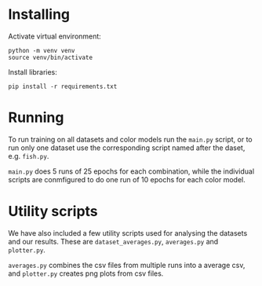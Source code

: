 # Installing
Activate virtual environment:

```
python -m venv venv
source venv/bin/activate
```

Install libraries:

```
pip install -r requirements.txt
```

# Running
To run training on all datasets and color models run the `main.py` script, or to run only one dataset use the corresponding script named after the daset, e.g. `fish.py`.

`main.py` does 5 runs of 25 epochs for each combination, while the individual scripts are conmfigured to do one run of 10 epochs for each color model.

# Utility scripts
We have also included a few utility scripts used for analysing the datasets and our results. These are `dataset_averages.py`, `averages.py` and `plotter.py`.

`averages.py` combines the csv files from multiple runs into a average csv, and `plotter.py` creates png plots from csv files.
